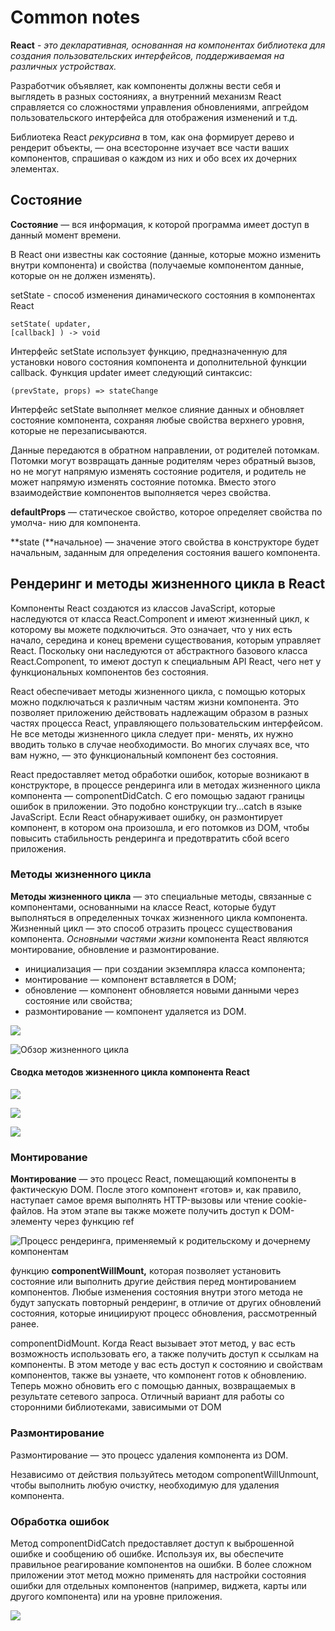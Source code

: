 # Common notes

**React** -  _это декларативная, основанная на компонентах библиотека для создания пользовательских интерфейсов, поддерживаемая на различных устройствах._

Разработчик объявляет, как компоненты должны вести себя  и выглядеть в разных состояниях, а внутренний механизм React справляется со сложностями управления обновлениями, апгрейдом пользовательского интерфейса для отображения изменений и т.д.

Библиотека React _рекурсивна_ в том, как она формирует дерево и рендерит объекты, — она всесторонне изучает все части ваших компонентов, спрашивая о каждом из них и обо всех их дочерних элементах.

## Состояние

**Состояние** — вся информация, к которой программа имеет доступ в данный момент времени.

В React они известны как состояние \(данные, которые можно изменить внутри компонента\) и свойства \(получаемые компонентом данные, которые он не должен изменять\).

setState - способ изменения динамического состояния в компонентах React

```text
setState( updater,
[callback] ) -> void
```

Интерфейс setState использует функцию, предназначенную для установки нового состояния компонента и дополнительной функции callback. Функция updater имеет следующий синтаксис:

```text
(prevState, props) => stateChange
```

Интерфейс setState выполняет мелкое слияние данных и обновляет состояние компонента, сохраняя любые свойства верхнего уровня, которые не перезаписываются.

Данные передаются в обратном направлении, от родителей потомкам. Потомки могут возвращать данные родителям через обратный вызов, но не могут напрямую изменять состояние родителя, и родитель не может напрямую изменять состояние потомка. Вместо этого взаимодействие компонентов выполняется через свойства.

**defaultProps** — статическое свойство, которое определяет свойства по умолча- нию для компонента. 

**state \(**начальное\) — значение этого свойства в конструкторе будет начальным, заданным для определения состояния вашего компонента.

## Рендеринг и методы жизненного цикла в React

Компоненты React создаются из классов JavaScript, которые наследуются от класса React.Component и имеют жизненный цикл, к которому вы можете подключиться. Это означает, что у них есть начало, середина и конец времени существования, которым управляет React. Поскольку они наследуются от абстрактного базового класса React.Component, то имеют доступ к специальным API React, чего нет у функциональных компонентов без состояния.

React обеспечивает методы жизненного цикла, с помощью которых можно подключаться к различным частям жизни компонента. Это позволяет приложению действовать надлежащим образом в разных частях процесса React, управляющего пользовательским интерфейсом. Не все методы жизненного цикла следует при- менять, их нужно вводить только в случае необходимости. Во многих случаях все, что вам нужно, — это функциональный компонент без состояния.

React предоставляет метод обработки ошибок, которые возникают в конструкторе, в процессе рендеринга или в методах жизненного цикла компонента — componentDidCatch. С его помощью задают границы ошибок в приложении. Это подобно конструкции try...catch в языке JavaScript. Если React обнаруживает ошибку, он размонтирует компонент, в котором она произошла, и его потомков из DOM, чтобы повысить стабильность рендеринга и предотвратить сбой всего приложения.

### **Методы жизненного цикла**

**Методы жизненного цикла** — это специальные методы, связанные с компонентами, основанными на классе React, которые будут выполняться в определенных точках жизненного цикла компонента. Жизненный цикл — это способ отразить процесс существования компонента. _Основными частями жизни_ компонента React являются монтирование, обновление и размонтирование.

* инициализация — при создании экземпляра класса компонента;
* монтирование — компонент вставляется в DOM;
* обновление — компонент обновляется новыми данными через состояние или свойства;
* размонтирование — компонент удаляется из DOM.

![](../.gitbook/assets/snimok-ekrana-2020-01-22-v-10.38.42.png)

![&#x41E;&#x431;&#x437;&#x43E;&#x440; &#x436;&#x438;&#x437;&#x43D;&#x435;&#x43D;&#x43D;&#x43E;&#x433;&#x43E; &#x446;&#x438;&#x43A;&#x43B;&#x430;](../.gitbook/assets/snimok-ekrana-2020-01-22-v-10.40.04.png)

#### Сводка методов жизненного цикла компонента React

![](../.gitbook/assets/snimok-ekrana-2020-01-22-v-11.07.21.png)

![](../.gitbook/assets/snimok-ekrana-2020-01-22-v-11.07.59.png)

![](../.gitbook/assets/snimok-ekrana-2020-01-22-v-11.08.11.png)



### **Монтирование**

**Монтирование** — это процесс React, помещающий компоненты в фактическую DOM. После этого компонент «готов» и, как правило, наступает самое время выполнять HTTP-вызовы или чтение cookie-файлов. На этом этапе вы также можете получить доступ к DOM-элементу через функцию ref

![&#x41F;&#x440;&#x43E;&#x446;&#x435;&#x441;&#x441; &#x440;&#x435;&#x43D;&#x434;&#x435;&#x440;&#x438;&#x43D;&#x433;&#x430;, &#x43F;&#x440;&#x438;&#x43C;&#x435;&#x43D;&#x44F;&#x435;&#x43C;&#x44B;&#x438;&#x306; &#x43A; &#x440;&#x43E;&#x434;&#x438;&#x442;&#x435;&#x43B;&#x44C;&#x441;&#x43A;&#x43E;&#x43C;&#x443; &#x438; &#x434;&#x43E;&#x447;&#x435;&#x440;&#x43D;&#x435;&#x43C;&#x443; &#x43A;&#x43E;&#x43C;&#x43F;&#x43E;&#x43D;&#x435;&#x43D;&#x442;&#x430;&#x43C;](../.gitbook/assets/snimok-ekrana-2020-01-22-v-10.44.23.png)

функцию **componentWillMount,** которая позволяет установить состояние или выполнить другие действия перед монтированием компонентов. Любые изменения состояния внутри этого метода не будут запускать повторный рендеринг, в отличие от других обновлений состояния, которые инициируют процесс обновления, рассмотренный ранее.

componentDidMount. Когда React вызывает этот метод, у вас есть возможность использовать его, а также получить доступ к ссылкам на компоненты. В этом методе у вас есть доступ к состоянию и свойствам компонентов, также вы узнаете, что компонент готов к обновлению. Теперь можно обновить его с помощью данных, возвращаемых в результате сетевого запроса. Отличный вариант для работы со сторонними библиотеками, зависимыми от DOM

### Размонтирование

Размонтирование — это процесс удаления компонента из DOM.

Независимо от действия пользуйтесь методом componentWillUnmount, чтобы выполнить любую очистку, необходимую для удаления компонента.

### Обработка ошибок

Метод componentDidCatch предоставляет доступ к выброшенной ошибке и сообщению об ошибке. Используя их, вы обеспечите правильное реагирование компонентов на ошибки. В более сложном приложении этот метод можно применять для настройки состояния ошибки для отдельных компонентов \(например, виджета, карты или другого компонента\) или на уровне приложения. 

![](../.gitbook/assets/snimok-ekrana-2020-01-22-v-11.06.28.png)













